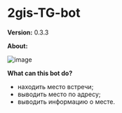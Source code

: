 # 2gis-TG-bot
**Version:** 0.3.3

**About:**

![image](https://user-images.githubusercontent.com/69107213/208100890-825a0d34-8c87-46e1-b6b8-ca87ff061130.png)

**What can this bot do?**

- находить место встречи; 
- выводить место по адресу; 
- выводить информацию о месте.

